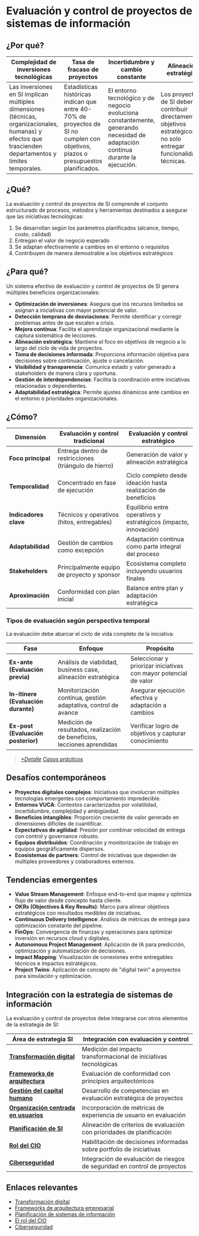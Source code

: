 # Evaluación y control de proyectos de sistemas de información

## ¿Por qué?

|Complejidad de inversiones tecnológicas|Tasa de fracaso de proyectos|Incertidumbre y cambio constante|Alineación estratégica|Gobernanza y transparencia|
|-|-|-|-|-|
|Las inversiones en SI implican múltiples dimensiones (técnicas, organizacionales, humanas) y efectos que trascienden departamentos y límites temporales.|Estadísticas históricas indican que entre 40-70% de proyectos de SI no cumplen con objetivos, plazos o presupuestos planificados.|El entorno tecnológico y de negocio evoluciona constantemente, generando necesidad de adaptación continua durante la ejecución.|Los proyectos de SI deben contribuir directamente a objetivos estratégicos, no solo entregar funcionalidades técnicas.|Los stakeholders requieren transparencia y rendición de cuentas sobre inversiones significativas en iniciativas digitales.|

## ¿Qué?

La evaluación y control de proyectos de SI comprende el conjunto estructurado de procesos, métodos y herramientas destinados a asegurar que las iniciativas tecnológicas:

1. Se desarrollan según los parámetros planificados (alcance, tiempo, costo, calidad)
2. Entregan el valor de negocio esperado
3. Se adaptan efectivamente a cambios en el entorno o requisitos
4. Contribuyen de manera demostrable a los objetivos estratégicos

## ¿Para qué?

Un sistema efectivo de evaluación y control de proyectos de SI genera múltiples beneficios organizacionales:

- **Optimización de inversiones**: Asegura que los recursos limitados se asignan a iniciativas con mayor potencial de valor.
- **Detección temprana de desviaciones**: Permite identificar y corregir problemas antes de que escalen a crisis.
- **Mejora continua**: Facilita el aprendizaje organizacional mediante la captura sistemática de lecciones.
- **Alineación estratégica**: Mantiene el foco en objetivos de negocio a lo largo del ciclo de vida de proyectos.
- **Toma de decisiones informada**: Proporciona información objetiva para decisiones sobre continuación, ajuste o cancelación.
- **Visibilidad y transparencia**: Comunica estado y valor generado a stakeholders de manera clara y oportuna.
- **Gestión de interdependencias**: Facilita la coordinación entre iniciativas relacionadas o dependientes.
- **Adaptabilidad estratégica**: Permite ajustes dinámicos ante cambios en el entorno o prioridades organizacionales.

## ¿Cómo?

<div align=center>

|Dimensión|Evaluación y control tradicional|Evaluación y control estratégico|
|-|-|-|
|**Foco principal**|Entrega dentro de restricciones (triángulo de hierro)|Generación de valor y alineación estratégica|
|**Temporalidad**|Concentrado en fase de ejecución|Ciclo completo desde ideación hasta realización de beneficios|
|**Indicadores clave**|Técnicos y operativos (hitos, entregables)|Equilibrio entre operativos y estratégicos (impacto, innovación)|
|**Adaptabilidad**|Gestión de cambios como excepción|Adaptación continua como parte integral del proceso|
|**Stakeholders**|Principalmente equipo de proyecto y sponsor|Ecosistema completo incluyendo usuarios finales|
|**Aproximación**|Conformidad con plan inicial|Balance entre plan y adaptación estratégica|

</div>

### Tipos de evaluación según perspectiva temporal

La evaluación debe abarcar el ciclo de vida completo de la iniciativa:

|Fase|Enfoque|Propósito|
|-|-|-|
|**Ex-ante (Evaluación previa)**|Análisis de viabilidad, business case, alineación estratégica|Seleccionar y priorizar iniciativas con mayor potencial de valor|
|**In-itinere (Evaluación durante)**|Monitorización continua, gestión adaptativa, control de avance|Asegurar ejecución efectiva y adaptación a cambios|
|**Ex-post (Evaluación posterior)**|Medición de resultados, realización de beneficios, lecciones aprendidas|Verificar logro de objetivos y capturar conocimiento|

> [*+Detalle*](evaluacionProyectosDetalle.md)
> [*Casos prácticos*](casosPracticos.md#evaluación-de-proyectos)

## Desafíos contemporáneos

- **Proyectos digitales complejos**: Iniciativas que involucran múltiples tecnologías emergentes con comportamiento impredecible.
- **Entornos VUCA**: Contextos caracterizados por volatilidad, incertidumbre, complejidad y ambigüedad.
- **Beneficios intangibles**: Proporción creciente de valor generado en dimensiones difíciles de cuantificar.
- **Expectativas de agilidad**: Presión por combinar velocidad de entrega con control y governance robusto.
- **Equipos distribuidos**: Coordinación y monitorización de trabajo en equipos geográficamente dispersos.
- **Ecosistemas de partners**: Control de iniciativas que dependen de múltiples proveedores y colaboradores externos.

## Tendencias emergentes

- **Value Stream Management**: Enfoque end-to-end que mapea y optimiza flujo de valor desde concepto hasta cliente.
- **OKRs (Objectives & Key Results)**: Marco para alinear objetivos estratégicos con resultados medibles de iniciativas.
- **Continuous Delivery Intelligence**: Análisis de métricas de entrega para optimización constante del pipeline.
- **FinOps**: Convergencia de finanzas y operaciones para optimizar inversión en recursos cloud y digitales.
- **Autonomous Project Management**: Aplicación de IA para predicción, optimización y automatización de decisiones.
- **Impact Mapping**: Visualización de conexiones entre entregables técnicos e impactos estratégicos.
- **Project Twins**: Aplicación de concepto de "digital twin" a proyectos para simulación y optimización.

## Integración con la estrategia de sistemas de información

La evaluación y control de proyectos debe integrarse con otros elementos de la estrategia de SI:

|Área de estrategia SI|Integración con evaluación y control|
|-|-|
|**[Transformación digital](transformacionDigital.md)**|Medición del impacto transformacional de iniciativas tecnológicas|
|**[Frameworks de arquitectura](frameworksArquitecturaEmpresarial.md)**|Evaluación de conformidad con principios arquitectónicos|
|**[Gestión del capital humano](gestionCapitalHumano.md)**|Desarrollo de competencias en evaluación estratégica de proyectos|
|**[Organización centrada en usuarios](organizacion.md)**|Incorporación de métricas de experiencia de usuario en evaluación|
|**[Planificación de SI](planificacion.md)**|Alineación de criterios de evaluación con prioridades de planificación|
|**[Rol del CIO](rolDelCIO.md)**|Habilitación de decisiones informadas sobre portfolio de iniciativas|
|**[Ciberseguridad](ciberseguridad.md)**|Integración de evaluación de riesgos de seguridad en control de proyectos|

## Enlaces relevantes

- [Transformación digital](transformacionDigital.md)
- [Frameworks de arquitectura empresarial](frameworksArquitecturaEmpresarial.md)
- [Planificación de sistemas de información](planificacion.md)
- [El rol del CIO](rolDelCIO.md)
- [Ciberseguridad](ciberseguridad.md)
